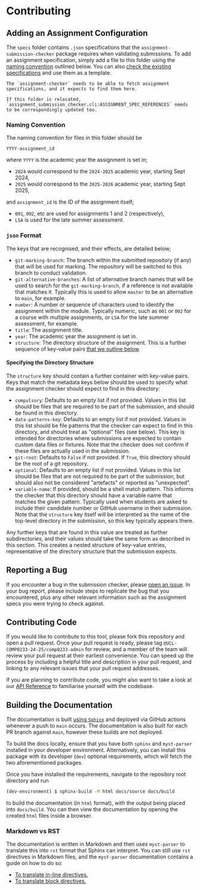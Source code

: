 # Contributing

[current-specs-folder]: https://github.com/UCL-COMP0233-24-25/assignment-submission-checker/tree/main/specs
[repo-issues]: https://github.com/UCL-COMP0233-24-25/assignment-submission-checker/issues
[sphinx]: https://www.sphinx-doc.org/en/master/

## Adding an Assignment Configuration

The `specs` folder contains `.json` specifications that the `assignment-submission-checker` package requires when validating submissions.
To add an assignment specification, simply add a file to this folder using the [naming convention](#naming-convention) outlined below.
You can also [check the existing specifications][current-specs-folder] and use them as a template.

```{admonition} Do not delete this folder!
The `assignment-checker` needs to be able to fetch assignment specifications, and it expects to find them here.

If this folder is relocated, `assignment_submission_checker.cli:ASSIGNMENT_SPEC_REFERENCES` needs to be correspondingly updated too.
```

### Naming Convention

The naming convention for files in this folder should be

`YYYY-assignment_id`

where `YYYY` is the academic year the assignment is set in;

- `2024` would correspond to the `2024-2025` academic year, starting Sept 2024,
- `2025` would correspond to the `2025-2026` academic year, starting Sept 2025,

and `assignment_id` is the ID of the assignment itself;

- `001`, `002`, etc are used for assignments 1 and 2 (respectively),
- `LSA` is used for the late summer assessment.

### `json` Format

The keys that are recognised, and their effects, are detailed below;

- `git-marking-branch`: The branch within the submitted repository (if any) that will be used for marking. The repository will be switched to this branch to conduct validation.
- `git-alternative-branches`: A list of alternative branch names that will be used to search for the `git-marking-branch`, if a reference is not available that matches it. Typically this is used to allow `master` to be an alternative to `main`, for example.
- `number`: A number or sequence of characters used to identify the assignment within the module. Typically numeric, such as `001` or `002` for a course with multiple assignments, or `LSA` for the late summer assessment, for example.
- `title`: The assignment title.
- `year`: The academic year the assignment is set in.
- `structure`: The directory structure of the assignment. This is a further sequence of key-value pairs [that we outline below](#specifying-the-directory-structure).

#### Specifying the Directory Structure

The `structure` key should contain a further container with key-value pairs.
Keys that match the metadata keys below should be used to specify what the assignment checker should expect to find in this directory:

- `compulsory`: Defaults to an empty list if not provided. Values in this list should be files that are required to be part of the submission, and should be found in this directory.
- `data-patterns-key`: Defaults to an empty list if not provided. Values in this list should be file patterns that the checker can expect to find in this directory, and should treat as "optional" files (see below). This key is intended for directories where submissions are expected to contain custom data files or fixtures. Note that the checker does not confirm if these files are actually used in the submission.
- `git-root`: Defaults to `False` if not provided. If `True`, this directory should be the root of a git repository.
- `optional`: Defaults to an empty list if not provided. Values in this list should be files that are not required to be part of the submission, but should also not be considered "artefacts" or reported as "unexpected".
- `variable-name`: If provided, should be a shell match pattern. This informs the checker that this directory should have a variable name that matches the given pattern. Typically used when students are asked to include their candidate number or GitHub username in their submission. Note that the `structure` key itself will be interpreted as the name of the top-level directory in the submission, so this key typically appears there.

Any further keys that are found in this value are treated as further subdirectories, and their values should take the same form as described in this section.
This creates a nested structure of key-value entries, representative of the directory structure that the submission expects.

## Reporting a Bug

If you encounter a bug in the submission checker, please [open an issue][repo-issues].
In your bug report, please include steps to replicate the bug that you encountered, plus any other relevant information such as the assignment specs you were trying to check against.

## Contributing Code

If you would like to contribute to this tool, please fork this repository and open a pull request.
Once your pull request is ready, please tag `@UCL-COMP0233-24-25/comp0233-admin` for review, and a member of the team will review your pull request at their earliest convenience.
You can speed up the process by including a helpful title and description in your pull request, and linking to any relevant issues that your pull request addresses.

If you are planning to contribute code, you might also want to take a look at our [API Reference](./api.md) to familiarise yourself with the codebase.

## Building the Documentation

The documentation is built [using `Sphinx`][sphinx] and deployed via GitHub actions whenever a push to `main` occurs.
The documentation is also built for each PR branch against `main`, however these builds are not deployed.

To build the docs locally, ensure that you have both `sphinx` and `myst-parser` installed in your developer environment.
Alternatively, you can install this package with its developer (`dev`) optional requirements, which will fetch the two aforementioned packages.

Once you have installed the requirements, navigate to the repository root directory and run

```bash
(dev-environment) $ sphinx-build -M html docs/source docs/build
```

to build the documentation (in `html` format), with the output being placed into `docs/build`.
You can then view the documentation by opening the created `html` files inside a browser.

### Markdown vs RST

The documentation is written in Markdown and then uses `myst-parser` to translate this into `rst` format that Sphinx can interpret.
You can still use `rst` directives in Markdown files, and the `myst-parser` documentation contains a guide on how to do so:

- [To translate in-line directives.](https://myst-parser.readthedocs.io/en/latest/syntax/roles-and-directives.html#roles-an-in-line-extension-point)
- [To translate block directives.](https://myst-parser.readthedocs.io/en/latest/syntax/roles-and-directives.html#directives-a-block-level-extension-point)
